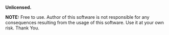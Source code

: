 **Unlicensed.**

**NOTE:** Free to use.
      Author of this software is not responsible for any consequences resulting from the usage of this software.
      Use it at your own risk.
      Thank You.
